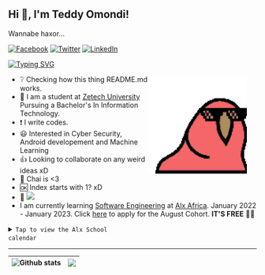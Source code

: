 ## **Hi 👋, I'm Teddy Omondi!**  
<p> Wannabe haxor... </p>

[![Facebook](https://img.shields.io/badge/Facebook-%231877F2.svg?&style=flat-square&logo=facebook&logoColor=white)](https://www.facebook.com/teddy.omonditunya) [![Twitter](https://img.shields.io/badge/Twitter-%231DA1F2.svg?&style=flat-square&logo=twitter&logoColor=white)](https://twitter.com/theo68680456) [![LinkedIn](https://img.shields.io/badge/LinkedIn-%230077B5.svg?&style=flat-square&logo=linkedin&logoColor=white)](https://www.linkedin.com/in/teddy-omondi-35551376) 

[![Typing SVG](https://readme-typing-svg.herokuapp.com?color=495810&background=0205102C&lines=Software+Engineering+student+at+Alx+Africa;Cybersecurity+Analyst;Web+Developer;Data+Analyst)](https://git.io/typing-svg)

<img style="margin-right:20px" align="right" alt="GIF" src="./Assets/img/congapartyparrot.gif" width="200vw" />

- :grey_question: Checking how this thing README.md works.
- 🏫 I am a student at [Zetech University](https://www.zetech.ac.ke/) Pursuing a Bachelor's In Information Technology.
- :exclamation: I write codes.
- :smiley: Interested in Cyber Security, Android developement and Machine Learning 
- :+1: Looking to collaborate on any weird ideas xD
- :tea: Chai is <3
- :ok: Index starts with 1? xD 
- :eyes: ![](https://komarev.com/ghpvc/?username=TeddyO323)
- I am currently learning [Software Engineering](https://en.wikipedia.org/wiki/Software_engineering) at [Alx Africa](https://www.alxafrica.com/). January 2022 - January 2023. Click [here](https://www.alxafrica.com/programme_post/full-stack-software-engineer/) to apply for the August Cohort. **IT'S FREE** 🥳🥳

<details>

<code><summary>Tap to view the Alx School calendar</summary></code>

<table>
<thead>
  <tr>
    <td rowspan="14">

# January</td>
  <td>-</td>
    <td>-</td>
    <td>-</td>
    <td>-</td>
    <td>-</td>
    <td>-</td>
    <td>-</td>
  </tr>
  <tr>
    <td>Monday</td>
    <td>Tuesday</td>
    <td>Wednesday</td>
    <td>Thursday</td>
    <td>Friday</td>
    <td>Saturday</td>
    <td>Sunday</td>
  </tr>
  <tr>
    <td>     </td>
    <td></td>
    <td></td>
    <td></td>
    <td></td>
    <td>1</td>
    <td>2</td>
  </tr>
  <tr>
    <td></td>
    <td></td>
    <td></td>
    <td></td>
    <td></td>
    <td></td>
    <td></td>
  </tr>
  <tr>
    <td>3</td>
    <td>4</td>
    <td>5</td>
    <td>6</td>
    <td>7</td>
    <td>8</td>
    <td>9</td>
  </tr>
  <tr>
    <td></td>
    <td></td>
    <td></td>
    <td></td>
    <td></td>
    <td></td>
    <td></td>
  </tr>
  <tr>
    <td>10</td>
    <td>11</td>
    <td>12</td>
    <td>13</td>
    <td>14</td>
    <td>15</td>
    <td>16</td>
  </tr>
  <tr>
    <td></td>
    <td></td>
    <td></td>
    <td></td>
    <td></td>
    <td></td>
    <td></td>
  </tr>
  <tr>
    <td>17</td>
    <td>18</td>
    <td>19</td>
    <td>20</td>
    <td>21</td>
    <td>22</td>
    <td>23</td>
  </tr>
  <tr>
    <td></td>
    <td></td>
    <td></td>
    <td></td>
    <td></td>
    <td></td>
    <td></td>
  </tr>
  <tr>
    <td>24</td>
    <td>25</td>
    <td>26</td>
    <td>27</td>
    <td>28</td>
    <td>29</td>
    <td>30</td>
  </tr>
  <tr>
    <td></td>
    <td></td>
    <td></td>
    <td></td>
    <td></td>
    <td></td>
    <td></td>
  </tr>
  <tr>
    <td>31</td>
    <td></td>
    <td></td>
    <td></td>
    <td></td>
    <td></td>
    <td></td>
  </tr>
  <tr>
    <td></td>
    <td></td>
    <td></td>
    <td></td>
    <td></td>
    <td></td>
    <td></td>
  </tr>
</thead>
</table>
 <p align="center">
   <img src = "/Assets/img/unnamed.png"/>
   </p>
   <table>
<thead>
  <tr>
    <td rowspan="12">
    
# February</td>
  <td>-</td>
    <td>-</td>
    <td>-</td>
    <td>-</td>
    <td>-</td>
    <td>-</td>
    <td>-</td>
  </tr>
  <tr>
    <td>Monday</td>
    <td>Tuesday</td>
    <td>Wednesday</td>
    <td>Thursday</td>
    <td>Friday</td>
    <td>Saturday</td>
    <td>Sunday</td>
  </tr>
  <tr>
    <td>     </td>
    <td>1</td>
    <td>2</td>
    <td>3</td>
    <td>4</td>
    <td>5</td>
    <td>6</td>
  </tr>
  <tr>
    <td></td>
    <td></td>
    <td></td>
    <td></td>
    <td></td>
    <td></td>
    <td></td>
  </tr>
  <tr>
    <td>7</td>
    <td>8</td>
    <td>9</td>
    <td>10</td>
    <td>11</td>
    <td>12</td>
    <td>13</td>
  </tr>
  <tr>
    <td></td>
    <td></td>
    <td></td>
    <td></td>
    <td></td>
    <td></td>
    <td></td>
  </tr>
  <tr>
    <td>14</td>
    <td>15</td>
    <td>16</td>
    <td>17</td>
    <td>18</td>
    <td>19</td>
    <td>20</td>
  </tr>
  <tr>
    <td></td>
    <td></td>
    <td></td>
    <td></td>
    <td></td>
    <td></td>
    <td></td>
  </tr>
  <tr>
    <td>21</td>
    <td>22</td>
    <td>23</td>
    <td>24</td>
    <td>25</td>
    <td>26</td>
    <td>27</td>
  </tr>
  <tr>
    <td></td>
    <td></td>
    <td></td>
    <td></td>
    <td></td>
    <td></td>
    <td></td>
  </tr>
  <tr>
    <td>28</td>
    <td></td>
    <td></td>
    <td></td>
    <td></td>
    <td></td>
    <td></td>
  </tr>
  <tr>
    <td></td>
    <td></td>
    <td></td>
    <td></td>
    <td></td>
    <td></td>
    <td></td>
  </tr>
</thead>
</table>
 <p align="center">
   <img src = "/Assets/img/unnamed.png"/>
   </p>
<table>
    <thead>
      <tr>
<td rowspan="13">
        
# March</td>
<td>-</td>
        <td>-</td>
        <td>-</td>
        <td>-</td>
        <td>-</td>
        <td>-</td>
        <td>-</td>
      </tr>
    <td><p align="center">Monday</p></td>
    <td><p align="center">Tuesday</p></td>
    <td><p align="center">Wednesday</p></td>
    <td><p align="center">Thursday</p></td>
    <td><p align="center">Friday</p></td>
    <td><p align="center">Saturday</p></td>
    <td><p align="center">Sunday</p></td>
      </tr>
      <tr>
        <td>     </td>
        <td><p align="right">1</p></td>
        <td><p align="right">2</p></td>
        <td><p align="right">3</p></td>
        <td><p align="right">4</p></td>
        <td><p align="right">5</p></td>
        <td><p align="right">6</p></td>
      </tr>
    
   <tr>
    <td>X</td>
        <td><strong><pre> 
    
[0x03. Git](https://github.com/TeddyO323/alx-zero_day/tree/main/0x03-git#readme)</pre></strong>     <strong><pre>0x02. vi</pre></strong><strong><pre>0x04. Professional Technologies</strong></pre></td>
        <td><pre><strong>[0x00. Shell, basics](https://github.com/TeddyO323/alx-system_engineering-devops/tree/main/0x00-shell_basics#readme)</strong></pre></td>
        <td><pre><strong>[0x01. Shell, permissions](https://github.com/TeddyO323/alx-system_engineering-devops/tree/2b971ef74cc0084ba9f21630b46166325b1b5753/0x01-shell_permissions#readme)</strong></pre></td>
        <td><pre><strong>peer learning day</strong></pre></td>
        <td>X</td>
        <td>X</td>
      </tr>
     
<tr>
    <td>7</td>
        <td><p align="right">8</td>
        <td><p align="right">9</td>
        <td><p align="right">10</td>
        <td><p align="right">11</td>
        <td><p align="right">12</td>
        <td><p align="right">13</td>
      </tr>
      <tr>
       <td><strong><pre>
       
       
   [0x02. Shell, I/O Redirections and filters](https://github.com/TeddyO323/alx-system_engineering-devops/tree/2b971ef74cc0084ba9f21630b46166325b1b5753/0x02-shell_redirections#readme)</pre></strong></td>
        <td><pre><strong>[0x03-shell_variables_expansions](https://github.com/TeddyO323/alx-system_engineering-devops/tree/2b971ef74cc0084ba9f21630b46166325b1b5753/0x03-shell_variables_expansions#readme)</strong></pre></td>
        <td><pre><strong>Peer learning Day</strong></pre></td>
        <td><pre><strong>[0x00-hello_world](https://github.com/TeddyO323/alx-low_level_programming/tree/main/0x00-hello_world#readme)</strong></pre></td>
        <td><pre><strong>[0x01. C - Variables, if, else, while](https://github.com/TeddyO323/alx-low_level_programming/tree/main/0x01-variables_if_else_while#readme)</strong></pre></td>
        <td>X</td>
        <td>X</td>
      </tr>
      <tr>
        <td><p align="right">14</td>
        <td><p align="right">15</td>
        <td><p align="right">16</td>
        <td><p align="right">17</td>
        <td><p align="right">18</td>
        <td><p align="right">19</td>
        <td><p align="right">20</td>
      </tr>
       <tr>
        <td><pre><strong>Peer learning Day</strong></pre></td>
        <td><pre><strong>
        
[0x02. C - Functions, nested loops](https://github.com/TeddyO323/alx-low_level_programming/tree/main/0x02-functions_nested_loops#readme)</strong></pre><pre><strong>[0x03. C - Debugging](https://github.com/TeddyO323/alx-low_level_programming/tree/main/0x03-debugging#readme) - 3 day project</strong></pre></td>
        <td><pre><strong>Peer learning Day</strong></pre></td>
        <td><pre><strong>[0x04. C - More functions, more nested loops](https://github.com/TeddyO323/alx-low_level_programming/tree/main/0x04-more_functions_nested_loops#readme)</strong></pre></td>
        <td><pre><strong>Peer learning Day</strong></pre></td>
        <td>X</td>
        <td>X</td>
      </tr>
      <tr>
        <td><p align="right">21</td>
        <td><p align="right">22</td>
        <td><p align="right">23</td>
        <td><p align="right">24</td>
        <td><p align="right">25</td>
        <td><p align="right">26</td>
        <td><p align="right">27</td>
      </tr>
       <tr>
        <td><pre><strong>
    
[0x05. C - Pointers, arrays and strings](https://github.com/TeddyO323/alx-low_level_programming/tree/main/0x05-pointers_arrays_strings#readme)</strong></pre></td>
        <td><pre><strong>Peer learning Day</strong></pre></td>
        <td><pre><strong>[0x06-pointers_arrays_strings](https://github.com/TeddyO323/alx-low_level_programming/tree/main/0x06-pointers_arrays_strings#readme) - 2 day project</strong></pre></td>
        <td>X</td>
        <td><pre><strong>Peer learning Day</strong></pre></td>
        <td>X</td>
        <td>X</td>
      </tr>
      <tr>
        <td><p align="right">28</td>
        <td><p align="right">29</td>
        <td><p align="right">30</td>
        <td><p align="right">31</td>
        <td></td>
        <td></td>
        <td></td>
      </tr>
       <tr>
        <td><pre><strong>
            
[0x07-pointers_arrays_strings](https://github.com/TeddyO323/alx-low_level_programming/tree/main/0x07-pointers_arrays_strings#readme)</strong></pre></td>
        <td><pre><strong>Peer learning Day</strong></pre></td>
        <td><pre><strong>[0x08. C - Recursion](https://github.com/TeddyO323/alx-low_level_programming/tree/main/0x08-recursion#readme)</strong></pre></td>
        <td><pre><strong>Peer learning Day</strong></pre></td>
        <td>X</td>
        <td>X</td>
        <td>X</td>
      </tr>
    </thead>
    </table>
   
<p align="center">
   <img src = "/Assets/img/unnamed.png"/>
   </p>
    
<table>
        <thead>
          <tr>
            <td rowspan="13">
                
# April</td>
<td>-</td>
        <td>-</td>
        <td>-</td>
        <td>-</td>
        <td>-</td>
        <td>-</td>
        <td>-</td>
      </tr>
    <td><p align="center">Monday</td>
            <td><p align="center">Tuesday</td>
            <td><p align="center">Wednesday</td>
            <td><p align="center">Thursday</td>
            <td><p align="center">Friday</td>
            <td><p align="center">Saturday</td>
            <td><p align="center">Sunday</td>
          </tr>
          <tr>
            <td>     </td>
            <td></td>
            <td></td>
            <td></td>
            <td><p align="right">1</td>
            <td><p align="right">2</td>
            <td><p align="right">3</td>
          </tr>
          <tr>
            <td></td>
            <td></td>
            <td></td>
            <td></td>
            <td><pre><strong>
    
[0x09. C - Static libraries](https://github.com/TeddyO323/alx-low_level_programming/tree/main/0x09-static_libraries#readme)</strong></pre><pre><strong>[0x0A. C - argc, argv](https://github.com/TeddyO323/alx-low_level_programming/tree/main/0x0A-argc_argv#readme)</strong></pre></td>
            <td>X</td>
            <td>X</td>
          </tr>
          <tr>
            <td><p align="right">4</td>
            <td><p align="right">5</td>
            <td><p align="right">6</td>
            <td><p align="right">7</td>
            <td><p align="right">8</td>
            <td><p align="right">9</td>
            <td><p align="right">10</td>
          </tr>
          <tr>
            <td><pre><strong>[0x0B. C - malloc, free](https://github.com/TeddyO323/alx-low_level_programming/tree/main/0x0B-malloc_free#readme) - 2 day Project</strong></pre><pre><strong>Professional Social Presence - 21 day project</strong></pre></td>
            <td>X</td>
            <td><strong>Peer learning Day</strong></pre></td>
            <td><pre><strong>[0x0C. C - More malloc, free](https://github.com/TeddyO323/alx-low_level_programming/tree/main/0x0C-more_malloc_free#readme)</strong></pre></td>
            <td><pre><strong>Peer learning Day</strong></pre></td>
            <td>X</td>
            <td>X</td>
          </tr>
          <tr>
            <td><p align="right">11</td>
            <td><p align="right">12</td>
            <td><p align="right">13</td>
            <td><p align="right">14</td>
            <td><p align="right">15</td>
            <td><p align="right">16</td>
            <td><p align="right">17</td>
          </tr>
          <tr>
            <td><pre><strong>[0x0D. C - Preprocessor](https://github.com/TeddyO323/alx-low_level_programming/tree/main/0x0D-preprocessor#readme)</strong></pre><pre><code>[0x0E. C - Structures, typedef](https://github.com/TeddyO323/alx-low_level_programming/tree/main/0x0E-structures_typedef#readme)</code></pre></td>
            <td><pre><strong>Peer learning Day</strong></pre></td>
            <td><pre><strong>[0x0F. C - Function pointers](https://github.com/TeddyO323/alx-low_level_programming/tree/main/0x0F-function_pointers#readme)</strong></pre></td>
            <td><strong><pre>Peer learning Day</strong></pre><pre><strong>0x10. C - Variadic functions</strong></pre><pre><strong>[0x11. C - printf](https://github.com/TeddyO323/printf#readme) - Team Project</strong></pre><pre><strong>[Evaluation #1](https://github.com/TeddyO323/Alx_Evaluations/blob/main/evaluation_%231.md) </td>
            <td><strong>No Project</strong></pre></td>
            <td>X</td>
            <td>X</td>
          </tr>
          <tr>
            <td><p align="right">18</td>
            <td><p align="right">19</td>
            <td><p align="right">20</td>
            <td><p align="right">21</td>
            <td><p align="right">22</td>
            <td><p align="right">23</td>
            <td><p align="right">24</td>
          </tr>
          <tr>
            <td><strong><pre>No Project</pre></strong></td>
            <td><strong><pre>No Project</strong></pre></td>
            <td><strong><pre>Peer learning Day</strong></pre></td>
            <td><pre><strong>0x12. C - Singly linked lists</strong></pre></td>
            <td><pre><strong>Peer learning Day</strong></pre></td>
            <td></td>
            <td></td>
          </tr>
          <tr>
            <td><p align="right">25</td>
            <td><p align="right">26</td>
            <td><p align="right">27</td>
            <td><p align="right">28</td>
            <td><p align="right">29</td>
            <td><p align="right">30</td>
            <td></td>
          </tr>
          <tr>
            <td><pre><strong>[0x13. C - More singly linked lists](https://github.com/TeddyO323/alx-low_level_programming/tree/main/0x13-more_singly_linked_lists#readme) - 2 day project</strong></pre></td>
            <td><strong><pre>No Project</pre></strong></td>
            <td><pre><strong>Peer learning Day</strong></pre></td>
            <td><pre><strong>[0x14. C - Bit manipulation](https://github.com/TeddyO323/alx-low_level_programming/tree/main/0x14-bit_manipulation#readme)</strong></pre></td>
            <td><strong><pre>Peer learning Day</pre></strong></td>
            <td>X</td>
            <td>X</td>
          </tr>
        </thead>
        </table>
    <p align="center">
   <img src = "/Assets/img/unnamed.png"/>
   </p>
    
     
 <table>
        <thead>
          <tr>
            <td rowspan="14">
                
# May</td>
<td>-</td>
        <td>-</td>
        <td>-</td>
        <td>-</td>
        <td>-</td>
        <td>-</td>
        <td>-</td>
      </tr>
      <tr>
        <td><p align="center">Monday</td>
        <td><p align="center">Tuesday</td>
        <td><p align="center">Wednesday</td>
        <td><p align="center">Thursday</td>
        <td><p align="center">Friday</td>
        <td><p align="center">Saturday</td>
        <td><p align="center">Sunday</td>
      </tr>
      <tr>
        <td>     </td>
        <td></td>
        <td></td>
        <td></td>
        <td></td>
        <td></td>
        <td><p align="right">1</td>
      </tr>
      <tr>
        <td>X</td>
        <td>X</td>
        <td>X</td>
        <td>X</td>
        <td>X</td>
        <td>X</td>
        <td>X</td>
      </tr>
      <tr>
        <td>2</td>
        <td>3</td>
        <td>4</td>
        <td>5</td>
        <td>6</td>
        <td>7</td>
        <td>8</td>
      </tr>
      <tr>
        <td><pre><strong>
    
[Labour Day](https://www.officeholidays.com/holidays/kenya/labour-day)</strong></td>
        <td><pre><strong><code>[0x15. C - File I/O](https://github.com/TeddyO323/alx-low_level_programming/tree/main/0x15-file_io#readme)</strong></pre></code></td>
        <td><pre><strong>[Eid al-Fitr](https://en.wikipedia.org/wiki/Eid_al-Fitr)</strong></td>
        <td><strong><pre><code>Peer learning Day</code></pre></strong><pre><strong>[0x16. C - Simple Shell](https://github.com/TeddyO323/simple_shell#readme)</strong></pre></td>
        <td><pre><strong>No Project</strong></pre></td>
        <td>X</td>
        <td>X</td>
      </tr>
      <tr>
        <td><p align="right">9</td>
        <td><p align="right">10</td>
        <td><p align="right">11</td>
        <td><p align="right">12</td>
        <td><p align="right">13</td>
        <td><p align="right">14</td>
        <td><p align="right">15</td>
      </tr>
      <tr>
    
<td colspan="7"> <pre><strong><p align="center">Break #0</p></strong></pre> </td>
    </tr>
      <tr>
        <td><p align="right">16</td>
        <td><p align="right">17</td>
        <td><p align="right">18</td>
        <td><p align="right">19</td>
        <td><p align="right">20</td>
        <td><p align="right">21</td>
        <td><p align="right">22</td>
      </tr>
      <tr>
    
<td colspan="7"> <pre><strong><p align="center">Break #0</p></strong></pre> </td>
    </tr>
      <tr>
        <td><p align="right">23</td>
        <td><p align="right">24</td>
        <td><p align="right">25</td>
        <td><p align="right">26</td>
        <td><p align="right">27</td>
        <td><p align="right">28</td>
        <td><p align="right">29</td>
      </tr>
      <tr>
    
<td colspan="7"> <pre><strong><p align="center">Break #0</p></strong></pre> </td>
    </tr>
      <tr>
        <td><p align="right">30</td>
        <td><p align="right">31</td>
        <td></td>
        <td></td>
        <td></td>
        <td></td>
        <td></td>
      </tr>
      <tr>
        <td><pre><strong>
        
[0x00. Python - Hello, World](https://github.com/TeddyO323/alx-higher_level_programming/tree/main/0x00-python-hello_world#readme)</strong></pre></td>
        <td><pre><strong>[0x01. Python - if/else, loops, functions](https://github.com/TeddyO323/alx-higher_level_programming/tree/main/0x01-python-if_else_loops_functions#readme)</strong></pre></td>
        <td>-</td>
        <td>-</td>
        <td>-</td>
        <td>-</td>
        <td>-</td>
      </tr>
    </thead>
    </table>
   <p align="center">
   <img src = "/Assets/img/unnamed.png"/>
   </p>
    
<table>
       <thead>
         <tr>
           <td rowspan="14">
               
   # June</td>
   <td>-</td>
          <td>-</td>
          <td>-</td>
          <td>-</td>
          <td>-</td>
          <td>-</td>
          <td>-</td>
        </tr>
        <tr>
          <td>Monday</td>
          <td>Tuesday</td>
          <td>Wednesday</td>
          <td>Thursday</td>
          <td>Friday</td>
          <td>Saturday</td>
          <td>Sunday</td>
        </tr>
        <tr>
          <td></td>
          <td></td>
          <td><p align="right">1</td>
          <td><p align="right">2</td>
          <td><p align="right">3</td>
          <td><p align="right">4</td>
          <td><p align="right">5</td>
        </tr>
   <tr>
            <td>-</td>
          <td>-</td>
             <td><pre><strong>
             
   [Madaraka Day](https://en.wiktionary.org/wiki/Madaraka_Day)</strong></pre></td>
          <td><pre><strong>[0x02. Python - import & modules](https://github.com/TeddyO323/alx-higher_level_programming/tree/main/0x02-python-import_modules#readme)</strong></pre></td>
          <td><pre><strong>[0x03. Python - Data Structures: Lists, Tuples](https://github.com/TeddyO323/alx-higher_level_programming/tree/main/0x03-python-data_structures#readme) - 4 day project</strong></pre></td>
          <td>-</td>
          <td>-</td>
        </tr>
        <tr>
          <td><p align="right">6</td>
          <td><p align="right">7</td>
          <td><p align="right">8</td>
          <td><p align="right">9</td>
          <td><p align="right">10</td>
          <td><p align="right">11</td>
          <td><p align="right">12</td>
        </tr>
        <tr>
          <td><pre><strong>No Project</strong></pre></td>
          <td><pre><strong>Peer Learning Day</strong></pre></td>
          <td><pre><strong>[0x04. Python - more data & more structures](https://github.com/TeddyO323/alx-higher_level_programming/tree/main/0x04-python-more_data_structures#readme)</strong></pre></td>
          <td><pre><strong>[0x17. C - Doubly linked lists](https://github.com/TeddyO323/alx-low_level_programming/tree/main/0x17-doubly_linked_lists#readme)</strong></pre></td>
          <td><pre><strong>Peer Learning Day</strong></pre></td>
          <td>-</td>
          <td>-</td>
        </tr>
        <tr>
          <td><p align="right">13</td>
          <td><p align="right">14</td>
          <td><p align="right">15</td>
          <td><p align="right">16</td>
          <td><p align="right">17</td>
          <td><p align="right">18</td>
          <td><p align="right">19</td>
        </tr>
        <tr>
          <td><pre><strong>[0x18. C - Dynamic libraries](https://github.com/TeddyO323/alx-low_level_programming/tree/main/0x18-dynamic_libraries#readme)</strong></pre><pre><strong>RSA Factoring Challenge</strong></pre></td>
          <td><pre><strong>[0x19. C - Stacks, Queues - LIFO, FIFO](https://github.com/TeddyO323/monty#readme) - Team Project</strong></pre></td>
          <td><pre><strong>No Project</strong></pre></td>
          <td><pre><strong>No Project</strong></pre></td>
          <td><pre><strong>Peer Learning Day</strong></pre></td>
          <td>-</td>
          <td>-</td>
        </tr>
        <tr>
          <td><p align="right">20</td>
          <td><p align="right">21</td>
          <td><p align="right">22</td>
          <td><p align="right">23</td>
          <td><p align="right">24</td>
          <td><p align="right">25</td>
          <td><p align="right">26</td>
        </tr>
        <tr>
          <td><pre><strong>[0x05. Python - Exceptions](https://github.com/TeddyO323/alx-higher_level_programming/tree/main/0x05-python-exceptions#readme)</strong></pre></td>
          <td><pre><strong>[0x06. Python - Classes and Objects](https://github.com/TeddyO323/alx-higher_level_programming/tree/main/0x06-python-classes#readme)</strong></pre></td>
          <td><pre><strong><pre><strong>Peer Learning Day</strong></pre></strong></pre></td>
          <td><pre><strong>[0x07. Python - Test-driven development](https://github.com/TeddyO323/alx-higher_level_programming/tree/main/0x07-python-test_driven_development#readme) - 6 day project</strong></pre></td>
          <td><pre><strong>No Project</strong></pre></td>
          <td>-</td>
          <td>-</td>
        </tr>
        <tr>
          <td><p align="right">27</td>
          <td><p align="right">28</td>
          <td><p align="right">29</td>
          <td><p align="right">30</td>
          <td></td>
          <td></td>
          <td></td>
        </tr>
        <tr>
          <td><pre><strong>[0x08. Python - More Classes and Objects](https://github.com/TeddyO323/alx-higher_level_programming/tree/main/0x08-python-more_classes#readme)</strong></pre></td>
          <td><pre><strong>[0x09. Python - Everything is object](https://github.com/TeddyO323/alx-higher_level_programming/tree/main/0x09-python-everything_is_object#readme)</strong></pre></td>
          <td><pre><strong>Peer Learning Day</strong></pre></td>
          <td><pre><strong>[0x1A. C - Hash tables](https://github.com/TeddyO323/alx-low_level_programming/tree/main/0x1A-hash_tables#readme) - 2 day project</strong></pre></td>
          <td></td>
          <td></td>
          <td></td>
        </tr>
      </thead>
      </table> 
    <p align="center">
   <img src = "/Assets/img/unnamed.png"/>
   </p>
    
     
<table>
       <thead>
         <tr>
          <td rowspan="14"> 
                   
# July</td>
<td>-</td>
           <td>-</td>
           <td>-</td>
           <td>-</td>
           <td>-</td>
           <td>-</td>
           <td>-</td>
         </tr>
         <tr>
           <td>Monday</td>
           <td>Tuesday</td>
           <td>Wednesday</td>
           <td>Thursday</td>
           <td>Friday</td>
           <td>Saturday</td>
           <td>Sunday</td>
         </tr>
         <tr>
           <td></td>
           <td></td>
           <td></td>
           <td></td>
           <td>1</td>
           <td>2</td>
           <td>3</td>
         </tr>
         <tr>
           <td></td>
           <td></td>
           <td></td>
           <td></td>
           <td><pre><strong>No Project</strong></pre></td>
           <td>-</td>
           <td>-</td>
         </tr>
         <tr>
           <td>4</td>
           <td>5</td>
           <td>6</td>
           <td>7</td>
           <td>8</td>
           <td>9</td>
           <td>10</td>
         </tr>
         <tr>
           <td><pre><strong>

[0x0A. Python - Inheritance](https://github.com/TeddyO323/alx-higher_level_programming/tree/main/0x0A-python-inheritance#readme)</strong></pre></td>
           <td><pre><strong>[0x0B. Python - Input/Output](https://github.com/TeddyO323/alx-higher_level_programming/tree/main/0x0B-python-input_output#readme)</strong></pre></td>
           <td><pre><strong>Peer Learning Day</strong></pre></td>
           <td><pre><strong>[0x0C. Python - Almost a circle](https://github.com/TeddyO323/alx-higher_level_programming/tree/main/0x0C-python-almost_a_circle#readme)</strong></pre></td>
           <td></td>
           <td></td>
           <td></td>
         </tr>
         <tr>
           <td>11</td>
           <td>12</td>
           <td>13</td>
           <td>14</td>
           <td>15</td>
           <td>15</td>
           <td>17</td>
         </tr>
         <tr>
           <td></td>
           <td></td>
           <td></td>
           <td></td>
           <td></td>
           <td></td>
           <td></td>
         </tr>
         <tr>
           <td>18</td>
           <td>19</td>
           <td>20</td>
           <td>21</td>
           <td>22</td>
           <td>23</td>
           <td>24</td>
         </tr>
         <tr>
           <td></td>
           <td></td>
           <td></td>
           <td></td>
           <td></td>
           <td></td>
           <td></td>
         </tr>
         <tr>
           <td>25</td>
           <td>26</td>
           <td>27</td>
           <td>28</td>
           <td>29</td>
           <td>30</td>
           <td>31</td>
         </tr>
         <tr>
           <td></td>
           <td></td>
           <td></td>
           <td></td>
           <td></td>
           <td></td>
           <td></td>
         </tr>
       </thead>
       </table>
       </details>
---
---

![Github stats](https://github-readme-stats.vercel.app/api?username=TeddyO323&theme=highcontrast&show_icons=true&count_private=true) |<img align="center" src="https://github-readme-stats.vercel.app/api/top-langs/?username=TeddyO323&layout=compact&theme=buefy&hide_border=true" /></a> |
| ------------- | ------------- |
       




